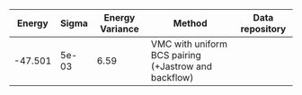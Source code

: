 |       Energy          |  Sigma          | Energy Variance  |  Method                                                          | Data repository                |
| ----------------------| ----------------| -----------------|------------------------------------------------------------------|------------------------------- |
|     -47.501           |   5e-03         |    6.59          |  VMC with uniform BCS pairing (+Jastrow and backflow)            |                                |   |     -47.951           |   1e-03         |                  |  FN on the state above                                           |                                |
